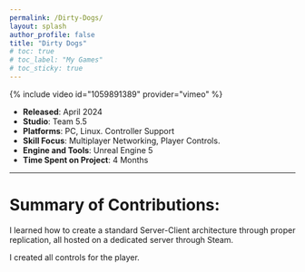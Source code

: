 ```yaml
---
permalink: /Dirty-Dogs/
layout: splash
author_profile: false
title: "Dirty Dogs"
# toc: true
# toc_label: "My Games"
# toc_sticky: true
---
```

{% include video id="1059891389" provider="vimeo" %}

- **Released**: April 2024
- **Studio**: Team 5.5
- **Platforms**: PC, Linux. Controller Support
- **Skill Focus**: Multiplayer Networking, Player Controls.
- **Engine and Tools**: Unreal Engine 5
- **Time Spent on Project**: 4 Months

---

# Summary of Contributions:

I learned how to create a standard Server-Client architecture through proper replication, all hosted on a dedicated server through Steam.

I created all controls for the player.


